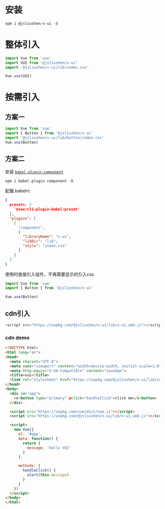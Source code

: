 # 安装
``` JavaScript
npm i @jsliushen/v-ui -S
```

# 整体引入
``` JavaScript
import Vue from 'vue'
import VUI from '@jsliushen/v-ui'
import '@jsliushen/v-ui/lib/index.css'

Vue.use(VUI)
```

# 按需引入
## 方案一
``` JavaScript
import Vue from 'vue'
import { Button } from '@jsliushen/v-ui'
import '@jsliushen/v-ui/lib/button/index.css'
Vue.use(Button)
```

## 方案二
安装 [` babel-plugin-component `](https://github.com/ElementUI/babel-plugin-component)

``` JavaScript
npm i babel-plugin-component -D
```
配置.babelrc
``` json
{
  presets: [
    '@vue/cli-plugin-babel/preset'
  ],
  "plugins": [
    [
      "component",
      {
        "libraryName": "v-ui",
        "libDir": "lib",
        "style": "index.css"
      }
    ]
  ]
}
```
使用时直接引入组件，不再需要显示的引入css
``` JavaScript
import Vue from 'vue'
import { Button } from '@jsliushen/v-ui'

Vue.use(Button)
```

## cdn引入
``` JavaScript
<script src="https://unpkg.com/@jsliushen/v-ui/lib/v-ui.umd.js"></script>
```

### cdn demo
``` html
<!DOCTYPE html>
<html lang="en">
<head>
  <meta charset="UTF-8">
  <meta name="viewport" content="width=device-width, initial-scale=1.0">
  <meta http-equiv="X-UA-Compatible" content="ie=edge">
  <title>vui</title>
  <link rel="stylesheet" href="https://unpkg.com/@jsliushen/v-ui/lib/index.css">
</head>
<body>
  <div id="app">
    <v-button type="primary" @click="handleClick">click me</v-button>
  </div>

  <script src="https://unpkg.com/vue/dist/vue.js"></script>
  <script src="https://unpkg.com/@jsliushen/v-ui/lib/v-ui.umd.js"></script>

  <script>
    new Vue({
      el: '#app',
      data: function() {
        return { 
          message: 'hello VUI' 
        }
      },

      methods: {
        handleClick() {
          alert(this.message)
        }
      }
    })
  </script>
</body>
</html>
```